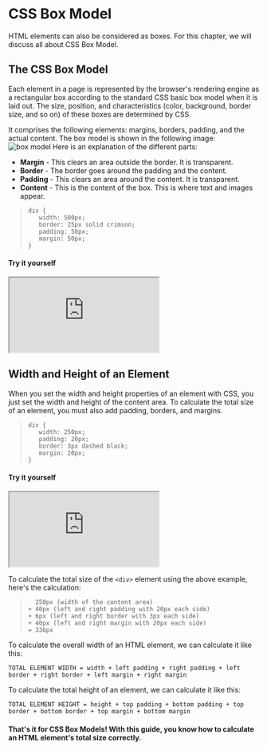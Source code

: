 # CSS Box Model
HTML elements can also be considered as boxes. For this chapter, we will discuss all about CSS Box Model. 

## The CSS Box Model
Each element in a page is represented by the browser's rendering engine as a rectangular box according to the standard CSS basic box model when it is laid out. The size, position, and characteristics (color, background, border size, and so on) of these boxes are determined by CSS.

It comprises the following elements: margins, borders, padding, and the actual content. The box model is shown in the following image:
![box model](https://i.imgur.com/XZYCYzA.png)
Here is an explanation of the different parts:
- **Margin** - This clears an area outside the border. It is transparent. 
- **Border** - The border goes around the padding and the content. 
- **Padding** - This clears an area around the content. It is transparent. 
- **Content** - This is the content of the box. This is where text and images appear.

>```
> div {
>    width: 500px;
>    border: 25px solid crimson;
>    padding: 50px;
>    margin: 50px; 
> }
>```
#### Try it yourself
<iframe src="https://replit.com/@PauleenGregana/CSS-Box-Model-Sample-1?lite=true"></iframe>

## Width and Height of an Element
When you set the width and height properties of an element with CSS, you just set the width and height of the content area. To calculate the total size of an element, you must also add padding, borders, and margins.
>```
> div {
>    width: 250px;
>    padding: 20px;
>    border: 3px dashed black;
>    margin: 20px;
> }
#### Try it yourself
<iframe src="https://replit.com/@PauleenGregana/CSS-Box-Model-Sample-2?lite=true"></iframe>


To calculate the total size of the `<div>` element using the above example, here's the calculation:
>```
>   250px (width of the content area)
> + 40px (left and right padding with 20px each side)
> + 6px (left and right border with 3px each side)
> + 40px (left and right margin with 20px each side)
> = 336px
>```
To calculate the overall width of an HTML element, we can calculate it like this:

`TOTAL ELEMENT WIDTH = width + left padding + right padding + left border + right border + left margin + right margin`

To calculate the total height of an element, we can calculate it like this: 

`TOTAL ELEMENT HEIGHT = height + top padding + bottom padding + top border + bottom border + top margin + bottom margin`


#### That's it for CSS Box Models! With this guide, you know how to calculate an HTML element's total size correctly. 